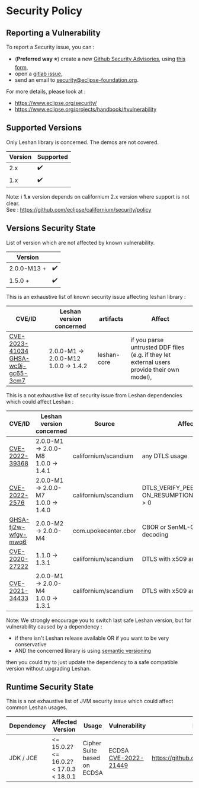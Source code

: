 # Security Policy

## Reporting a Vulnerability

To report a Security issue, you can : 
- (**Preferred way ⭐**) create a new [Github Security Advisories](https://docs.github.com/en/code-security/security-advisories/repository-security-advisories/about-repository-security-advisories), using [this form](https://github.com/eclipse-leshan/leshan/security/advisories/new), 
 - open a [gitlab issue](https://gitlab.eclipse.org/security/vulnerability-reports/-/issues/new?issuable_template=new_vulnerability),
 - send an email to  security@eclipse-foundation.org.

For more details, please look at :
 - https://www.eclipse.org/security/
 - https://www.eclipse.org/projects/handbook/#vulnerability

## Supported Versions

Only Leshan library is concerned. The demos are not covered. 

| Version | Supported          |
| ------- | ------------------ |
| 2.x   | :heavy_check_mark: | |
| 1.x   | :heavy_check_mark: |

Note: ℹ️ **1.x** version depends on californium 2.x version where support is not clear.   
See : https://github.com/eclipse/californium/security/policy


## Versions Security State

List of  version which are not affected by known vulnerability.

| Version              |                    |
| -------------------- | ------------------ |
| 2.0.0-M13 +           | :heavy_check_mark: |
| 1.5.0 +              | :heavy_check_mark: |

This is an exhaustive list of known security issue affecting leshan library :

| CVE/ID                                                                                                                                                                                       |  Leshan version concerned                | artifacts            | Affect |
| ---------------------------------------------------------------------------------------------------------------------------------------------------------------------------------------------| ---------------------------------------- | ---------------------| ------ |
| [CVE-2023-41034](https://cve.mitre.org/cgi-bin/cvename.cgi?name=CVE-2023-41034) <br> [GHSA-wc9j-gc65-3cm7](https://github.com/eclipse-leshan/leshan/security/advisories/GHSA-wc9j-gc65-3cm7) | 2.0.0-M1 -> 2.0.0-M12 <br> 1.0.0 -> 1.4.2| leshan-core          | if you parse untrusted DDF files <br> (e.g. if they let external users provide their own model), |


This is a not exhaustive list of security issue from Leshan dependencies which could affect Leshan :

| CVE/ID                                                                                                  |  Leshan version concerned                | Source               | Affect |
| --------------------------------------------------------------------------------------------------------| ---------------------------------------- | ---------------------| ------ |
| [CVE-2022-39368](https://cve.mitre.org/cgi-bin/cvename.cgi?name=CVE-2022-39368)                         | 2.0.0-M1 -> 2.0.0-M8 <br> 1.0.0 -> 1.4.1 | californium/scandium | any DTLS usage |
| [CVE-2022-2576](https://cve.mitre.org/cgi-bin/cvename.cgi?name=CVE-2022-2576)                           | 2.0.0-M1 -> 2.0.0-M7 <br> 1.0.0 -> 1.4.0 | californium/scandium | DTLS_VERIFY_PEERS_ ON_RESUMPTION_THRESHOLD > 0 |
| [GHSA-fj2w-wfgv-mwq6](https://github.com/peteroupc/CBOR-Java/security/advisories/GHSA-fj2w-wfgv-mwq6)   | 2.0.0-M2 -> 2.0.0-M4                     | com.upokecenter.cbor | CBOR or SenML-CBOR decoding |
| [CVE-2020-27222](https://cve.mitre.org/cgi-bin/cvename.cgi?name=CVE-2020-27222)                         | 1.1.0 -> 1.3.1                           | californium/scandium | DTLS with x509 and/or RPK  |
| [CVE-2021-34433](https://cve.mitre.org/cgi-bin/cvename.cgi?name=CVE-2021-34433)                         | 2.0.0-M1 -> 2.0.0-M4 <br> 1.0.0 -> 1.3.1 | californium/scandium | DTLS with x509 and/or RPK |

Note: We strongly encourage you to switch last safe Leshan version, but for vulnerability caused by a dependency :
 - if there isn't Leshan release available OR if you want to be very conservative  
 - AND the concerned library is using [semantic versioning](https://semver.org/)
 
then you could try to just update the dependency to a safe compatible version without upgrading Leshan. 

## Runtime Security State

This is a not exhaustive list of JVM security issue which could affect common Leshan usages.

| Dependency | Affected Version | Usage | Vulnerability | More Information |
| ---------- | ---------------- | ----- | ------------- | ---------------- |
| JDK / JCE | <= 15.0.2? <br/> <= 16.0.2? <br/> < 17.0.3 <br/> < 18.0.1 | Cipher Suite based on ECDSA | ECDSA [CVE-2022-21449](https://cve.mitre.org/cgi-bin/cvename.cgi?name=CVE-2022-21449) | https://github.com/eclipse/leshan/issues/1243 |
